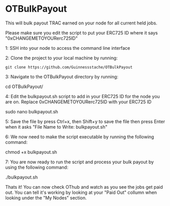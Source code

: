# OTBulkPayout
This will bulk payout TRAC earned on your node for all current held jobs.

Please make sure you edit the script to put your ERC725 ID where it says "0xCHANGEMETOYOURerc725ID" 

1: SSH into your node to access the command line interface

2: Clone the project to your local machine by running:
```
git clone https://github.com/Guinnessstache/OTBulkPayout
```
3: Navigate to the OTBulkPayout directory by running:

cd OTBulkPayout/

4: Edit the bulkpayout.sh script to add in your ERC725 ID for the node you are on.  Replace 0xCHANGEMETOYOURerc725ID with your ERC725 ID

sudo nano bulkpayout.sh

5: Save the file by press Ctrl+x, then Shift+y to save the file then press Enter when it asks "File Name to Write: bulkpayout.sh"

6: We now need to make the script executable by running the following command:

chmod +x bulkpayout.sh

7: You are now ready to run the script and process your bulk payout by using the following command:

./bulkpayout.sh

Thats it!  You can now check OThub and watch as you see the jobs get paid out.  You can tell it's working by looking at your "Paid Out" collumn when looking under the "My Nodes" section.
